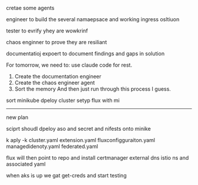 cretae some agents

engineer to build the several namaepsace and working ingress osltiuon

tester to evrify yhey are wowkrinf

chaos enginner to prove  they are resiliant

documentatioj expoert to document findings and gaps in solution

For tomorrow, we need to: use claude code for rest.
1. Create the documentation engineer
2. Create the chaos engineer agent
3. Sort the memory  And then just run through this process I guess.


sort minikube
dpeloy cluster
setyp flux with mi


----

new plan

sciprt shoudl dpeloy aso and secret and nifests onto minike

k aply -k 
cluster.yaml
extension.yaml
fluxconfigguraiton.yaml
managedidenoty.yaml
federated.yaml

flux will then point to repo and install
certmanager
external dns
istio ns and associated yaml

when aks is up we gat get-creds and start testing






